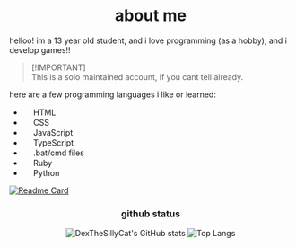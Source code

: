 <!DOCTYPE html>
<html>
<body>
  <div align="center">
    <h1>about me</h1>
  </div>
</body>

helloo! im a 13 year old student, and i love programming (as a hobby), and i develop games!!  
> [!IMPORTANT]\
> This is a solo maintained account, if you cant tell already.  

here are a few programming languages i like or learned:  

- <img src="https://cdn.simpleicons.org/html5/E34F26" height="15"> HTML
- <img src="https://cdn.simpleicons.org/css3/1572B6" height="15"> CSS
- <img src="https://cdn.simpleicons.org/javascript/F7DF1E" height="15"> JavaScript
- <img src="https://cdn.simpleicons.org/typescript/3178C6" height="15"> TypeScript
- <img src="https://upload.wikimedia.org/wikipedia/commons/8/87/Windows_logo_-_2021.svg" height="15"> .bat/cmd files
- <img src="https://cdn.simpleicons.org/ruby/CC342D" height="15"> Ruby
- <img src="https://cdn.simpleicons.org/python/3776AB" height="15"> Python

[![Readme Card](https://github-readme-stats.vercel.app/api/pin/?username=anuraghazra&repo=github-readme-stats&theme=transparent)](https://github.com/anuraghazra/github-readme-stats)

<div align="center">
  <h3>github status</h3>
  <img src="https://github-readme-stats.vercel.app/api?username=DexTheSillyCat&show_icons=true&theme=transparent" alt="DexTheSillyCat's GitHub stats"/>
  <img src="https://github-readme-stats.vercel.app/api/top-langs/?username=DexTheSillyCat&layout=compact&langs_count=16&theme=transparent" alt="Top Langs"/>

</div>
